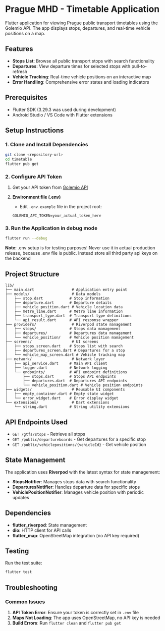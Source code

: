 # Prague MHD - Timetable Application

Flutter application for viewing Prague public transport timetables using the Golemio API. The app displays stops, departures, and real-time vehicle positions on a map.

## Features

- **Stops List**: Browse all public transport stops with search functionality
- **Departures**: View departure times for selected stops with pull-to-refresh
- **Vehicle Tracking**: Real-time vehicle positions on an interactive map
- **Error Handling**: Comprehensive error states and loading indicators

## Prerequisites

- Flutter SDK (3.29.3 was used during development)
- Android Studio / VS Code with Flutter extensions

## Setup Instructions

### 1. Clone and Install Dependencies

```bash
git clone <repository-url>
cd timetable
flutter pub get
```

### 2. Configure API Token

1. Get your API token from [Golemio API](https://api.golemio.cz/pid/docs/openapi/index.htm)

2. **Environment file (.env)**

   - Edit `.env.example` file in the project root:

   ```env
   GOLEMIO_API_TOKEN=your_actual_token_here
   ```

### 3. Run the Application in debug mode

```bash
flutter run --debug
```

**Note**: .env setup is for testing purposes! Never use it in actual production release, because .env file is public. Instead store all third party api keys on the backend

## Project Structure

```
lib/
├── main.dart                 # Application entry point
├── models/                   # Data models
│   ├── stop.dart            # Stop information
│   ├── departure.dart       # Departure details
│   ├── vehicle_position.dart # Vehicle location data
│   ├── metro_line.dart      # Metro line information
│   ├── transport_type.dart  # Transport type definitions
│   └── api_result.dart      # API response wrapper
├── providers/                # Riverpod state management
│   ├── stops/               # Stops data management
│   ├── departures/          # Departures data management
│   └── vehicle_position/    # Vehicle position management
├── screens/                  # UI screens
│   ├── stops_screen.dart    # Stops list with search
│   ├── departures_screen.dart # Departures for a stop
│   └── vehicle_map_screen.dart # Vehicle tracking map
├── network/                  # Network layer
│   ├── api_service.dart     # Main API client
│   ├── logger.dart          # Network logging
│   └── endpoints/           # API endpoint definitions
│       ├── stops.dart       # Stops API endpoints
│       ├── departures.dart  # Departures API endpoints
│       └── vehicle_position.dart # Vehicle position endpoints
├── widgets/                  # Reusable UI components
│   ├── empty_container.dart # Empty state widget
│   └── error_widget.dart    # Error display widget
└── extensions/               # Dart extensions
    └── string.dart          # String utility extensions
```

## API Endpoints Used

- `GET /gtfs/stops` - Retrieve all stops
- `GET /public/departureboards` - Get departures for a specific stop
- `GET /public/vehiclepositions/{vehicleId}` - Get vehicle position

## State Management

The application uses **Riverpod** with the latest syntax for state management:

- **StopsNotifier**: Manages stops data with search functionality
- **DeparturesNotifier**: Handles departure data for specific stops
- **VehiclePositionNotifier**: Manages vehicle position with periodic updates

## Dependencies

- **flutter_riverpod**: State management
- **dio**: HTTP client for API calls
- **flutter_map**: OpenStreetMap integration (no API key required)

## Testing

Run the test suite:

```bash
flutter test
```

## Troubleshooting

### Common Issues

1. **API Token Error**: Ensure your token is correctly set in `.env` file
2. **Maps Not Loading**: The app uses OpenStreetMap, no API key is needed
3. **Build Errors**: Run `flutter clean` and `flutter pub get`
